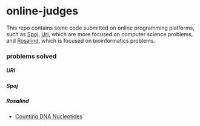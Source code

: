 # online-judges

This repo contains some code submitted on online programming platforms, such as [Spoj](https://www.spoj.com/), [Uri](https://www.urionlinejudge.com.br/judge/en/login), which are more focused on computer science problems, and [Rosalind](http://rosalind.info/), which is focused on bioinformatics problems.

### problems solved

##### URI

##### Spoj

##### Rosalind

- [Counting DNA Nucleotides](https://rosalind.info/problems/dna/)